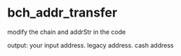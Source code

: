 # bch_addr_transfer

modify the chain and addrStr in the code

output:
your input address.
legacy address.
cash address
